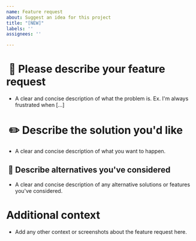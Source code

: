 ```yaml
---
name: Feature request
about: Suggest an idea for this project
title: "[NEW]"
labels: ''
assignees: ''

---
```


#  :rocket: Please describe your feature request
* A clear and concise description of what the problem is. Ex. I'm always frustrated when [...]

#  :pencil2: Describe the solution you'd like
* A clear and concise description of what you want to happen.

##  :pushpin: Describe alternatives you've considered
* A clear and concise description of any alternative solutions or features you've considered.

# Additional context
* Add any other context or screenshots about the feature request here.
